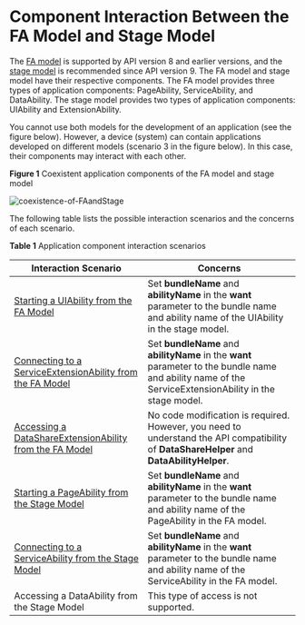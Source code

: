 # Component Interaction Between the FA Model and Stage Model

<!--Kit: Ability Kit-->
<!--Subsystem: Ability-->
<!--Owner: @wkljy-->
<!--Designer: @li-weifeng2024-->
<!--Tester: @lixueqing513-->
<!--Adviser: @huipeizi-->

The [FA model](ability-terminology.md#fa-model) is supported by API version 8 and earlier versions, and the [stage model](ability-terminology.md#stage-model) is recommended since API version 9. The FA model and stage model have their respective components. The FA model provides three types of application components: PageAbility, ServiceAbility, and DataAbility. The stage model provides two types of application components: UIAbility and ExtensionAbility.


You cannot use both models for the development of an application (see the figure below). However, a device (system) can contain applications developed on different models (scenario 3 in the figure below). In this case, their components may interact with each other.

**Figure 1** Coexistent application components of the FA model and stage model

![coexistence-of-FAandStage](figures/coexistence-of-FAandStage.png)


The following table lists the possible interaction scenarios and the concerns of each scenario.

**Table 1** Application component interaction scenarios

| Interaction Scenario| Concerns| 
| -------- | -------- |
| [Starting a UIAbility from the FA Model](start-uiability-from-fa.md)| Set **bundleName** and **abilityName** in the **want** parameter to the bundle name and ability name of the UIAbility in the stage model.| 
| [Connecting to a ServiceExtensionAbility from the FA Model](bind-serviceextensionability-from-fa.md)| Set **bundleName** and **abilityName** in the **want** parameter to the bundle name and ability name of the ServiceExtensionAbility in the stage model.| 
| [Accessing a DataShareExtensionAbility from the FA Model](access-datashareextensionability-from-fa.md)| No code modification is required. However, you need to understand the API compatibility of **DataShareHelper** and **DataAbilityHelper**.| 
| [Starting a PageAbility from the Stage Model](start-pageability-from-stage.md)| Set **bundleName** and **abilityName** in the **want** parameter to the bundle name and ability name of the PageAbility in the FA model.| 
| [Connecting to a ServiceAbility from the Stage Model](bind-serviceability-from-stage.md)| Set **bundleName** and **abilityName** in the **want** parameter to the bundle name and ability name of the ServiceAbility in the FA model.| 
| Accessing a DataAbility from the Stage Model| This type of access is not supported.| 
